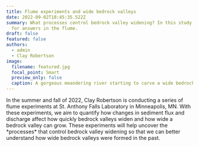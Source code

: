 ```yaml
---
title: Flume experiments and wide bedrock valleys
date: 2022-09-02T18:45:35.522Z
summary: What processes control bedrock valley widening? In this study we look
  for answers in the flume.
draft: false
featured: false
authors:
  - admin
  - Clay Robertson
image:
  filename: featured.jpg
  focal_point: Smart
  preview_only: false
  caption: A gorgeous meandering river starting to carve a wide bedrock valley.
---
```

In the summer and fall of 2022, Clay Robertson is conducting a series of flume experiments at St. Anthony Falls Laboratory in Minneapolis, MN. With these experiments, we aim to quantify how changes in sediment flux and discharge affect how quickly bedrock valleys widen and how wide a bedrock valley can grow. These experiments will help uncover the \*processes\* that control bedrock valley widening so that we can better understand how wide bedrock valleys were formed in the past.